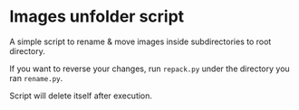 # Images unfolder script
A simple script to rename &amp; move images inside subdirectories to root directory.

If you want to reverse your changes, run `repack.py` under the directory you ran `rename.py`.

Script will delete itself after execution.
